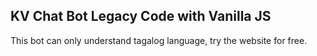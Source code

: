 ## KV Chat Bot Legacy Code with Vanilla JS

This bot can only understand tagalog language, try the website for free.
